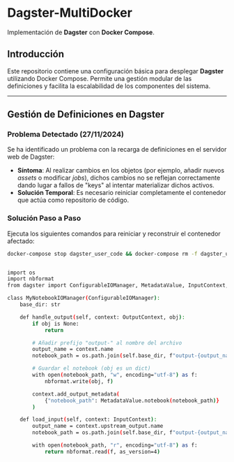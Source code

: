 # Dagster-MultiDocker  
Implementación de **Dagster** con **Docker Compose**.

## Introducción  
Este repositorio contiene una configuración básica para desplegar **Dagster** utilizando Docker Compose. Permite una gestión modular de las definiciones y facilita la escalabilidad de los componentes del sistema.

---

## Gestión de Definiciones en Dagster  

### Problema Detectado (27/11/2024)  
Se ha identificado un problema con la recarga de definiciones en el servidor web de Dagster:  
- **Síntoma**: Al realizar cambios en los objetos (por ejemplo, añadir nuevos *assets* o modificar *jobs*), dichos cambios no se reflejan correctamente dando lugar a fallos de "keys" al intentar materializar dichos activos.  
- **Solución Temporal**: Es necesario reiniciar completamente el contenedor que actúa como repositorio de código.

### Solución Paso a Paso  
Ejecuta los siguientes comandos para reiniciar y reconstruir el contenedor afectado:  

```bash
docker-compose stop dagster_user_code && docker-compose rm -f dagster_user_code && docker-compose build --no-cache dagster_user_code && docker-compose up -d dagster_user_code


import os
import nbformat
from dagster import ConfigurableIOManager, MetadataValue, InputContext, OutputContext

class MyNotebookIOManager(ConfigurableIOManager):
    base_dir: str

    def handle_output(self, context: OutputContext, obj):
        if obj is None:
            return

        # Añadir prefijo "output-" al nombre del archivo
        output_name = context.name
        notebook_path = os.path.join(self.base_dir, f"output-{output_name}.ipynb")

        # Guardar el notebook (obj es un dict)
        with open(notebook_path, "w", encoding="utf-8") as f:
            nbformat.write(obj, f)

        context.add_output_metadata(
            {"notebook_path": MetadataValue.notebook(notebook_path)}
        )

    def load_input(self, context: InputContext):
        output_name = context.upstream_output.name
        notebook_path = os.path.join(self.base_dir, f"output-{output_name}.ipynb")

        with open(notebook_path, "r", encoding="utf-8") as f:
            return nbformat.read(f, as_version=4)
